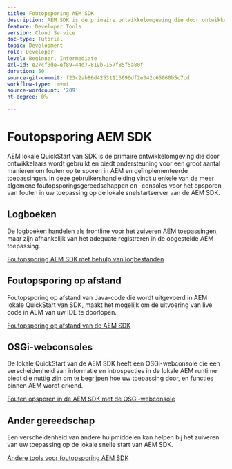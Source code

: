 ```yaml
---
title: Foutopsporing AEM SDK
description: AEM SDK is de primaire ontwikkelomgeving die door ontwikkelaars wordt gebruikt en ondersteunt een groot aantal manieren om AEM en geïmplementeerde toepassingen te debuggen.
feature: Developer Tools
version: Cloud Service
doc-type: Tutorial
topic: Development
role: Developer
level: Beginner, Intermediate
exl-id: e27cf3de-ef89-44d7-819b-157f85f5a80f
duration: 50
source-git-commit: f23c2ab86d42531113690df2e342c65060b5c7cd
workflow-type: tm+mt
source-wordcount: '209'
ht-degree: 0%

---
```


# Foutopsporing AEM SDK

AEM lokale QuickStart van SDK is de primaire ontwikkelomgeving die door ontwikkelaars wordt gebruikt en biedt ondersteuning voor een groot aantal manieren om fouten op te sporen in AEM en geïmplementeerde toepassingen. In deze gebruikershandleiding vindt u enkele van de meer algemene foutopsporingsgereedschappen en -consoles voor het opsporen van fouten in uw toepassing op de lokale snelstartserver van de AEM SDK.

## Logboeken

De logboeken handelen als frontline voor het zuiveren AEM toepassingen, maar zijn afhankelijk van het adequate registreren in de opgestelde AEM toepassing.

[Foutopsporing AEM SDK met behulp van logbestanden](./logs.md)

## Foutopsporing op afstand

Foutopsporing op afstand van Java-code die wordt uitgevoerd in AEM lokale QuickStart van SDK, maakt het mogelijk om de uitvoering van live code in AEM van uw IDE te doorlopen.

[Foutopsporing op afstand van de AEM SDK](./remote-debugging.md)

## OSGi-webconsoles

De lokale QuickStart van de AEM SDK heeft een OSGi-webconsole die een verscheidenheid aan informatie en introspecties in de lokale AEM runtime biedt die nuttig zijn om te begrijpen hoe uw toepassing door, en functies binnen AEM wordt erkend.

[Fouten opsporen in de AEM SDK met de OSGi-webconsole](./osgi-web-consoles.md)

## Ander gereedschap

Een verscheidenheid van andere hulpmiddelen kan helpen bij het zuiveren van uw toepassing op de lokale snelle start van AEM SDK.

[Andere tools voor foutopsporing AEM SDK](./other-tools.md)
